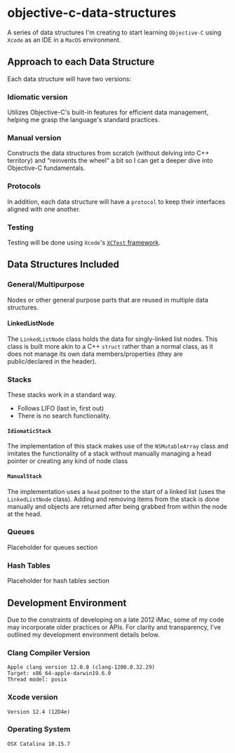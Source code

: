 # objective-c-data-structures
A series of data structures I'm creating to start learning `Objective-C` using `Xcode` as an IDE in a `MacOS` environment.

## Approach to each Data Structure
Each data structure will have two versions:

### Idiomatic version
Utilizes Objective-C's built-in features for efficient data management, helping me grasp the language's standard practices.

### Manual version
Constructs the data structures from scratch (without delving into C++ territory) and "reinvents the wheel" a bit so I can get a deeper dive into Objective-C fundamentals.

### Protocols
In addition, each data structure will have a `protocol` to keep their interfaces aligned with one another.

### Testing
Testing will be done using `Xcode`'s [`XCTest` framework](https://developer.apple.com/documentation/xctest).

## Data Structures Included

### General/Multipurpose
Nodes or other general purpose parts that are reused in multiple data structures.

#### LinkedListNode
The `LinkedListNode` class holds the data for singly-linked list nodes. This class is built more akin to a C++ `struct` rather than a normal class, as it does not manage its own data members/properties (they are public/declared in the header).

### Stacks
These stacks work in a standard way. 
- Follows LIFO (last in, first out)
- There is no search functionality.

#### `IdiomaticStack`
The implementation of this stack makes use of the `NSMutableArray` class and imitates the functionality of a stack without manually managing a head pointer or creating any kind of node class

#### `ManualStack`
The implementation uses a `head` poitner to the start of a linked list (uses the `LinkedListNode` class). Adding and removing items from the stack is done manually and objects are returned after being grabbed from within the node at the head.

### Queues
Placeholder for queues section

### Hash Tables
Placeholder for hash tables section

## Development Environment
Due to the constraints of developing on a late 2012 iMac, some of my code may incorporate older practices or APIs. For clarity and transparency, I've outlined my development environment details below.

### Clang Compiler Version
```
Apple clang version 12.0.0 (clang-1200.0.32.29)
Target: x86_64-apple-darwin19.6.0
Thread model: posix
```

### Xcode version
```
Version 12.4 (12D4e)
```

### Operating System
```
OSX Catalina 10.15.7
```


